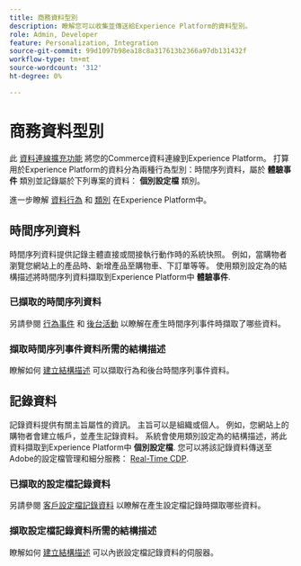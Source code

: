 ```yaml
---
title: 商務資料型別
description: 瞭解您可以收集並傳送給Experience Platform的資料型別。
role: Admin, Developer
feature: Personalization, Integration
source-git-commit: 99d1097b98ea18c8a317613b2366a97db131432f
workflow-type: tm+mt
source-wordcount: '312'
ht-degree: 0%

---
```


# 商務資料型別

此 [資料連線擴充功能](overview.md) 將您的Commerce資料連線到Experience Platform。 打算用於Experience Platform的資料分為兩種行為型別：時間序列資料，屬於 **體驗事件** 類別並記錄屬於下列專案的資料： **個別設定檔** 類別。

進一步瞭解 [資料行為](https://experienceleague.adobe.com/docs/experience-platform/xdm/schema/composition.html#data-behaviors) 和 [類別](https://experienceleague.adobe.com/docs/experience-platform/xdm/schema/composition.html#class) 在Experience Platform中。

## 時間序列資料

時間序列資料提供記錄主體直接或間接執行動作時的系統快照。 例如，當購物者瀏覽您網站上的產品時、新增產品至購物車、下訂單等等。 使用類別設定為的結構描述將時間序列資料擷取到Experience Platform中 **體驗事件**.

### 已擷取的時間序列資料

另請參閱 [行為事件](events.md) 和 [後台活動](events-backoffice.md) 以瞭解在產生時間序列事件時擷取了哪些資料。

### 擷取時間序列事件資料所需的結構描述

瞭解如何 [建立結構描述](update-xdm.md) 可以擷取行為和後台時間序列事件資料。

## 記錄資料

記錄資料提供有關主旨屬性的資訊。 主旨可以是組織或個人。 例如，您網站上的購物者會建立帳戶，並產生記錄資料。 系統會使用類別設定為的結構描述，將此資料擷取到Experience Platform中 **個別設定檔**. 您可以將該記錄資料傳送至Adobe的設定檔管理和細分服務： [Real-Time CDP](https://experienceleague.adobe.com/docs/experience-platform/rtcdp/intro/rtcdp-intro/overview.html?lang=zh-Hant).

### 已擷取的設定檔記錄資料

另請參閱 [客戶設定檔記錄資料](events-profilerecord.md) 以瞭解在產生設定檔記錄時擷取哪些資料。

### 擷取設定檔記錄資料所需的結構描述

瞭解如何 [建立結構描述](profile-data.md) 可以內嵌設定檔記錄資料的伺服器。
